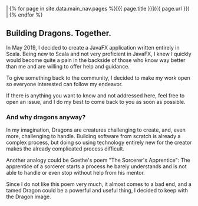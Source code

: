 \| {% for page in site.data.main_nav.pages %}[{{ page.title }}]({{ page.url }}) \| {% endfor %}

## Building Dragons. Together.

In May 2019, I decided to create a JavaFX application written entirely
in Scala. Being new to Scala and not very proficient in JavaFX, I knew
I quickly would become quite a pain in the backside of those who know way
better than me and are willing to offer help and guidance. 

To give something back to the community, I decided to make my work open so
everyone interested can follow my endeavor.

If there is anything you want to know and not addressed here, feel free to
open an issue, and I do my best to come back to you as soon as possible.

### And why dragons anyway?

In my imagination, Dragons are creatures challenging to create, and, even
more, challenging to handle. Building software from scratch is already a
complex process, but doing so using technology entirely new for the creator
makes the already complicated process difficult.

Another analogy could be Goethe's poem "The Sorcerer's Apprentice": The
apprentice of a sorcerer starts a process he barely understands and is not able
to handle or even stop without help from his mentor.

Since I do not like this poem very much, it almost comes to a bad end, and a
tamed Dragon could be a powerful and useful thing, I decided to keep with the
Dragon image.